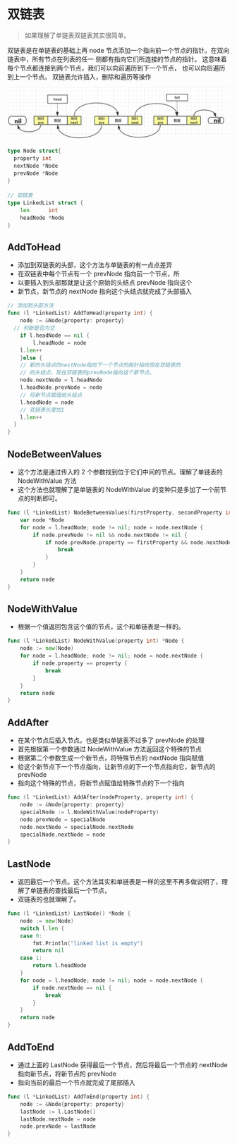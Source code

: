 # 双链表

> 如果理解了单链表双链表其实很简单。

双链表是在单链表的基础上再 node 节点添加一个指向前一个节点的指针。在双向链表中，所有节点在列表的任一
侧都有指向它们所连接的节点的指针。 这意味着每个节点都连接到两个节点，我们可以向前遍历到下一个节点，
也可以向后遍历到上一个节点。 双链表允许插入，删除和遍历等操作

![](/image/linkedlist/05.png)

``` GO
type Node struct{
  property int
  nextNode *Node
  prevNode *Node
}

// 双链表
type LinkedList struct {
	len      int
	headNode *Node
}
```

## AddToHead

* 添加到双链表的头部，这个方法与单链表的有一点点差异
* 在双链表中每个节点有一个 prevNode 指向前一个节点，所
* 以要插入到头部那就是让这个原始的头结点 prevNode 指向这个
* 新节点，新节点的 nextNode 指向这个头结点就完成了头部插入

``` go
// 添加到头部方法
func (l *LinkedList) AddToHead(property int) {
	node := &Node{property: property}
  // 判断是否为空
	if l.headNode == nil {
		l.headNode = node
    l.len++
	}else {
    // 新的头结点的nextNode指向下一个节点的指针指向现在双链表的
    // 的头结点，现在双链表的prevNode指向这个新节点。
    node.nextNode = l.headNode
    l.headNode.prevNode = node
    // 将新节点赋值给头结点
    l.headNode = node
    // 双链表长度加1
    l.len++
  }
}
```

## NodeBetweenValues

* 这个方法是通过传入的 2 个参数找到位于它们中间的节点。理解了单链表的 NodeWithValue 方法
* 这个方法也就理解了是单链表的 NodeWithValue 的变种只是多加了一个前节点的判断即可。

``` go
func (l *LinkedList) NodeBetweenValues(firstProperty, secondProperty int) *Node {
	var node *Node
	for node = l.headNode; node != nil; node = node.nextNode {
		if node.prevNode != nil && node.nextNode != nil {
			if node.prevNode.property == firstProperty && node.nextNode.property == secondProperty {
				break
			}
		}
	}
	return node
}
```

## NodeWithValue

* 根据一个值返回包含这个值的节点，这个和单链表是一样的。

``` GO
func (l *LinkedList) NodeWithValue(property int) *Node {
	node := new(Node)
	for node = l.headNode; node != nil; node = node.nextNode {
		if node.property == property {
			break
		}
	}
	return node
}
```

## AddAfter

* 在某个节点后插入节点。也是类似单链表不过多了 prevNode 的处理
* 首先根据第一个参数通过 NodeWithValue 方法返回这个特殊的节点
* 根据第二个参数生成一个新节点，将特殊节点的 nextNode 指向赋值
* 给这个新节点下一个节点指向，让新节点的下一个节点指向它，新节点的 prevNode
* 指向这个特殊的节点，将新节点赋值给特殊节点的下一个指向

``` GO
func (l *LinkedList) AddAfter(nodeProperty, property int) {
	node := &Node{property: property}
	specialNode := l.NodeWithValue(nodeProperty)
	node.prevNode = specialNode
	node.nextNode = specialNode.nextNode
	specialNode.nextNode = node
}
```

## LastNode

* 返回最后一个节点。这个方法其实和单链表是一样的这里不再多做说明了，理解了单链表的查找最后一个节点，
* 双链表的也就理解了。

``` GO
func (l *LinkedList) LastNode() *Node {
	node := new(Node)
	switch l.len {
	case 0:
		fmt.Println("linked list is empty")
		return nil
	case 1:
		return l.headNode
	}
	for node = l.headNode; node != nil; node = node.nextNode {
		if node.nextNode == nil {
			break
		}
	}
	return node
}
```

## AddToEnd

* 通过上面的 LastNode 获得最后一个节点，然后将最后一个节点的 nextNode 指向新节点，将新节点的 prevNode
* 指向当前的最后一个节点就完成了尾部插入

``` go
func (l *LinkedList) AddToEnd(property int) {
	node := &Node{property: property}
	lastNode := l.LastNode()
	lastNode.nextNode = node
	node.prevNode = lastNode
}
```
